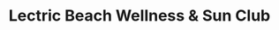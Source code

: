 ---
title: "Lectric Beach Wellness & Sun Club"
url: /franklin/lectric-beach-wellness-und-sun-club/
shop: Kosmetik
---